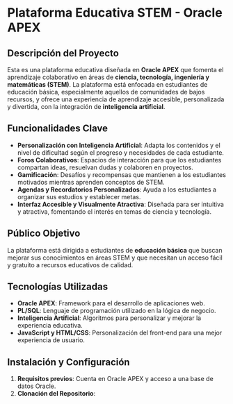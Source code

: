 # Plataforma Educativa STEM - Oracle APEX

## Descripción del Proyecto

Esta es una plataforma educativa diseñada en **Oracle APEX** que fomenta el aprendizaje colaborativo en áreas de **ciencia, tecnología, ingeniería y matemáticas (STEM)**. La plataforma está enfocada en estudiantes de educación básica, especialmente aquellos de comunidades de bajos recursos, y ofrece una experiencia de aprendizaje accesible, personalizada y divertida, con la integración de **inteligencia artificial**.

## Funcionalidades Clave

- **Personalización con Inteligencia Artificial**: Adapta los contenidos y el nivel de dificultad según el progreso y necesidades de cada estudiante.
- **Foros Colaborativos**: Espacios de interacción para que los estudiantes compartan ideas, resuelvan dudas y colaboren en proyectos.
- **Gamificación**: Desafíos y recompensas que mantienen a los estudiantes motivados mientras aprenden conceptos de STEM.
- **Agendas y Recordatorios Personalizados**: Ayuda a los estudiantes a organizar sus estudios y establecer metas.
- **Interfaz Accesible y Visualmente Atractiva**: Diseñada para ser intuitiva y atractiva, fomentando el interés en temas de ciencia y tecnología.

## Público Objetivo

La plataforma está dirigida a estudiantes de **educación básica** que buscan mejorar sus conocimientos en áreas STEM y que necesitan un acceso fácil y gratuito a recursos educativos de calidad.

## Tecnologías Utilizadas

- **Oracle APEX**: Framework para el desarrollo de aplicaciones web.
- **PL/SQL**: Lenguaje de programación utilizado en la lógica de negocio.
- **Inteligencia Artificial**: Algoritmos para personalizar y mejorar la experiencia educativa.
- **JavaScript y HTML/CSS**: Personalización del front-end para una mejor experiencia de usuario.

## Instalación y Configuración

1. **Requisitos previos**: Cuenta en Oracle APEX y acceso a una base de datos Oracle.
2. **Clonación del Repositorio**:
